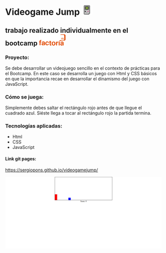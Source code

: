 # Videogame Jump  ![](images/retrogame1.png)

## trabajo realizado individualmente en el bootcamp ![](images/factoriaF5r.png)

### Proyecto:

 Se debe desarrollar un videojuego sencillo en el contexto de prácticas para el Bootcamp. 
 En este caso se desarrolla un juego con Html y CSS básicos en que la importancia recae en desarrollar el dinamismo del juego con JavaScript. 
 
### Cómo se juega:

Simplemente debes saltar el rectángulo rojo antes de que llegue el cuadrado azul. Siéste llega a tocar al rectángulo rojo la partida termina.

### Tecnologías aplicadas:

- Html
- CSS
- JavaScript

    
#### Link git pages:
https://sergiopons.github.io/videogamejump/






![](images/jumpgame.png)
